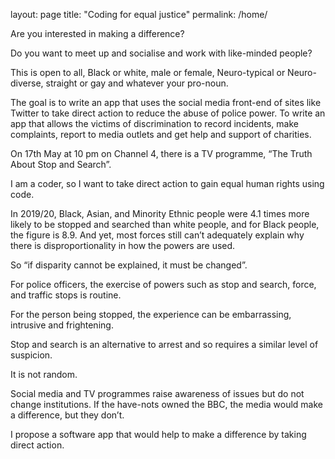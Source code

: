 layout: page
title: "Coding for equal justice"
permalink: /home/

Are you interested in making a difference?

Do you want to meet up and socialise and work with like-minded people?

This is open to all, Black or white, male or female, Neuro-typical or Neuro-diverse, straight or gay and whatever your pro-noun.

The goal is to write an app that uses the social media front-end of sites like Twitter to take direct action to reduce the abuse of police power.
To write an app that allows the victims of discrimination to record incidents, make complaints, report to media outlets and get help and support of charities.

On 17th May at 10 pm on Channel 4, there is a TV programme, “The Truth About Stop and Search”.

I am a coder, so I want to take direct action to gain equal human rights using code.

In 2019/20, Black, Asian, and Minority Ethnic people were 4.1 times more likely to be stopped and searched than white people, and for Black people, the figure is 8.9.
And yet, most forces still can’t adequately explain why there is disproportionality in how the powers are used.

So “if disparity cannot be explained, it must be changed”.

For police officers, the exercise of powers such as stop and search, force, and traffic stops is routine.

For the person being stopped, the experience can be embarrassing, intrusive and frightening.

Stop and search is an alternative to arrest and so requires a similar level of suspicion.

It is not random.

Social media and TV programmes raise awareness of issues but do not change institutions.
If the have-nots owned the BBC, the media would make a difference, but they don’t.

I propose a software app that would help to make a difference by taking direct action.
